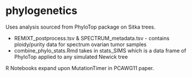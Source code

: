 # phylogenetics
Uses analysis sourced from PhyloTop package on Sitka trees.

- REMIXT_postprocess.tsv & SPECTRUM_metadata.tsv - contains ploidy/purity data for spectrum ovarian tumor samples
- combine_phylo_stats.Rmd takes in stats_SIMS which is a data frame of PhyloTop applied to any simulated Newick tree

R Notebooks expand upon MutationTimer in PCAWG11 paper.
